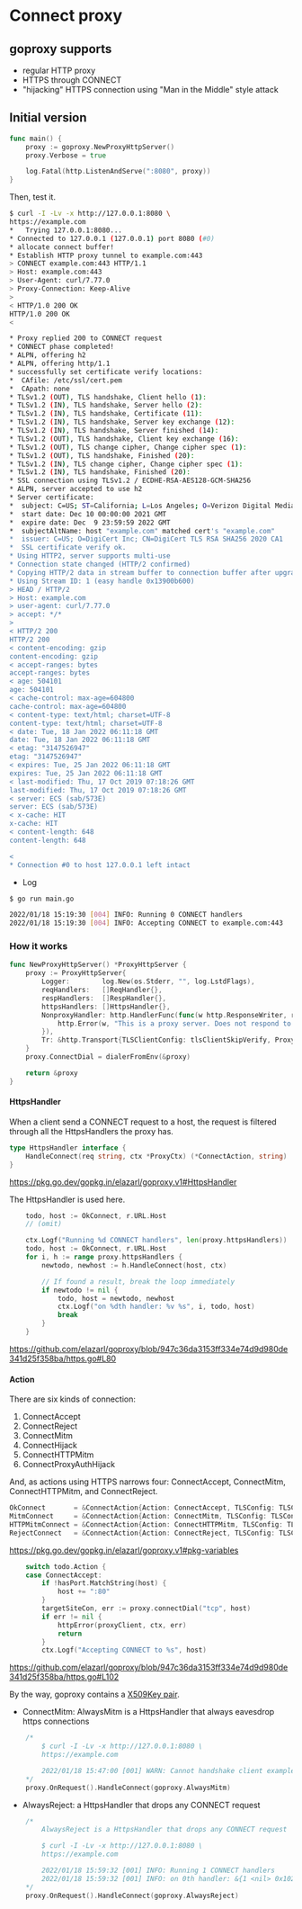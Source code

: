 # Connect proxy

## goproxy supports

- regular HTTP proxy
- HTTPS through CONNECT
- "hijacking" HTTPS connection using "Man in the Middle" style attack

## Initial version

```go
func main() {
	proxy := goproxy.NewProxyHttpServer()
	proxy.Verbose = true

	log.Fatal(http.ListenAndServe(":8080", proxy))
}
```

Then, test it.

```bash
$ curl -I -Lv -x http://127.0.0.1:8080 \
https://example.com
*   Trying 127.0.0.1:8080...
* Connected to 127.0.0.1 (127.0.0.1) port 8080 (#0)
* allocate connect buffer!
* Establish HTTP proxy tunnel to example.com:443
> CONNECT example.com:443 HTTP/1.1
> Host: example.com:443
> User-Agent: curl/7.77.0
> Proxy-Connection: Keep-Alive
>
< HTTP/1.0 200 OK
HTTP/1.0 200 OK
<

* Proxy replied 200 to CONNECT request
* CONNECT phase completed!
* ALPN, offering h2
* ALPN, offering http/1.1
* successfully set certificate verify locations:
*  CAfile: /etc/ssl/cert.pem
*  CApath: none
* TLSv1.2 (OUT), TLS handshake, Client hello (1):
* TLSv1.2 (IN), TLS handshake, Server hello (2):
* TLSv1.2 (IN), TLS handshake, Certificate (11):
* TLSv1.2 (IN), TLS handshake, Server key exchange (12):
* TLSv1.2 (IN), TLS handshake, Server finished (14):
* TLSv1.2 (OUT), TLS handshake, Client key exchange (16):
* TLSv1.2 (OUT), TLS change cipher, Change cipher spec (1):
* TLSv1.2 (OUT), TLS handshake, Finished (20):
* TLSv1.2 (IN), TLS change cipher, Change cipher spec (1):
* TLSv1.2 (IN), TLS handshake, Finished (20):
* SSL connection using TLSv1.2 / ECDHE-RSA-AES128-GCM-SHA256
* ALPN, server accepted to use h2
* Server certificate:
*  subject: C=US; ST=California; L=Los Angeles; O=Verizon Digital Media Services, Inc.; CN=www.example.org
*  start date: Dec 10 00:00:00 2021 GMT
*  expire date: Dec  9 23:59:59 2022 GMT
*  subjectAltName: host "example.com" matched cert's "example.com"
*  issuer: C=US; O=DigiCert Inc; CN=DigiCert TLS RSA SHA256 2020 CA1
*  SSL certificate verify ok.
* Using HTTP2, server supports multi-use
* Connection state changed (HTTP/2 confirmed)
* Copying HTTP/2 data in stream buffer to connection buffer after upgrade: len=0
* Using Stream ID: 1 (easy handle 0x13900b600)
> HEAD / HTTP/2
> Host: example.com
> user-agent: curl/7.77.0
> accept: */*
>
< HTTP/2 200
HTTP/2 200
< content-encoding: gzip
content-encoding: gzip
< accept-ranges: bytes
accept-ranges: bytes
< age: 504101
age: 504101
< cache-control: max-age=604800
cache-control: max-age=604800
< content-type: text/html; charset=UTF-8
content-type: text/html; charset=UTF-8
< date: Tue, 18 Jan 2022 06:11:18 GMT
date: Tue, 18 Jan 2022 06:11:18 GMT
< etag: "3147526947"
etag: "3147526947"
< expires: Tue, 25 Jan 2022 06:11:18 GMT
expires: Tue, 25 Jan 2022 06:11:18 GMT
< last-modified: Thu, 17 Oct 2019 07:18:26 GMT
last-modified: Thu, 17 Oct 2019 07:18:26 GMT
< server: ECS (sab/573E)
server: ECS (sab/573E)
< x-cache: HIT
x-cache: HIT
< content-length: 648
content-length: 648

<
* Connection #0 to host 127.0.0.1 left intact
```

- Log

```bash
$ go run main.go

2022/01/18 15:19:30 [004] INFO: Running 0 CONNECT handlers
2022/01/18 15:19:30 [004] INFO: Accepting CONNECT to example.com:443
```

### How it works

```go
func NewProxyHttpServer() *ProxyHttpServer {
	proxy := ProxyHttpServer{
		Logger:        log.New(os.Stderr, "", log.LstdFlags),
		reqHandlers:   []ReqHandler{},
		respHandlers:  []RespHandler{},
		httpsHandlers: []HttpsHandler{},
		NonproxyHandler: http.HandlerFunc(func(w http.ResponseWriter, req *http.Request) {
			http.Error(w, "This is a proxy server. Does not respond to non-proxy requests.", 500)
		}),
		Tr: &http.Transport{TLSClientConfig: tlsClientSkipVerify, Proxy: http.ProxyFromEnvironment},
	}
	proxy.ConnectDial = dialerFromEnv(&proxy)

	return &proxy
}
```

#### HttpsHandler

When a client send a CONNECT request to a host, 
the request is filtered through all the HttpsHandlers the proxy has.

```go
type HttpsHandler interface {
	HandleConnect(req string, ctx *ProxyCtx) (*ConnectAction, string)
}
```

https://pkg.go.dev/gopkg.in/elazarl/goproxy.v1#HttpsHandler

The HttpsHandler is used here.

```go
	todo, host := OkConnect, r.URL.Host
    // (omit)

	ctx.Logf("Running %d CONNECT handlers", len(proxy.httpsHandlers))
	todo, host := OkConnect, r.URL.Host
	for i, h := range proxy.httpsHandlers {
		newtodo, newhost := h.HandleConnect(host, ctx)

		// If found a result, break the loop immediately
		if newtodo != nil {
			todo, host = newtodo, newhost
			ctx.Logf("on %dth handler: %v %s", i, todo, host)
			break
		}
	}
```

https://github.com/elazarl/goproxy/blob/947c36da3153ff334e74d9d980de341d25f358ba/https.go#L80

#### Action

There are six kinds of connection:

1. ConnectAccept
2. ConnectReject
3. ConnectMitm
4. ConnectHijack
5. ConnectHTTPMitm
6. ConnectProxyAuthHijack

And, as actions using HTTPS narrows four: ConnectAccept, ConnectMitm, ConnectHTTPMitm, and ConnectReject.

```go
OkConnect       = &ConnectAction{Action: ConnectAccept, TLSConfig: TLSConfigFromCA(&GoproxyCa)}
MitmConnect     = &ConnectAction{Action: ConnectMitm, TLSConfig: TLSConfigFromCA(&GoproxyCa)}
HTTPMitmConnect = &ConnectAction{Action: ConnectHTTPMitm, TLSConfig: TLSConfigFromCA(&GoproxyCa)}
RejectConnect   = &ConnectAction{Action: ConnectReject, TLSConfig: TLSConfigFromCA(&GoproxyCa)}
```

https://pkg.go.dev/gopkg.in/elazarl/goproxy.v1#pkg-variables

```go
	switch todo.Action {
	case ConnectAccept:
		if !hasPort.MatchString(host) {
			host += ":80"
		}
		targetSiteCon, err := proxy.connectDial("tcp", host)
		if err != nil {
			httpError(proxyClient, ctx, err)
			return
		}
		ctx.Logf("Accepting CONNECT to %s", host)
```

https://github.com/elazarl/goproxy/blob/947c36da3153ff334e74d9d980de341d25f358ba/https.go#L102

By the way, goproxy contains a [X509Key pair](https://pkg.go.dev/crypto/tls#X509KeyPair).

- ConnectMitm: AlwaysMitm is a HttpsHandler that always eavesdrop https connections

```go
	/*
		$ curl -I -Lv -x http://127.0.0.1:8080 \
		https://example.com

		2022/01/18 15:47:00 [001] WARN: Cannot handshake client example.com:443 remote error: tls: unknown certificate authority
	*/
	proxy.OnRequest().HandleConnect(goproxy.AlwaysMitm)
```

- AlwaysReject: a HttpsHandler that drops any CONNECT request

```go
	/*
		AlwaysReject is a HttpsHandler that drops any CONNECT request

		$ curl -I -Lv -x http://127.0.0.1:8080 \
		https://example.com

		2022/01/18 15:59:32 [001] INFO: Running 1 CONNECT handlers
		2022/01/18 15:59:32 [001] INFO: on 0th handler: &{1 <nil> 0x1022c7c60} example.com:443
	*/
	proxy.OnRequest().HandleConnect(goproxy.AlwaysReject)
```
